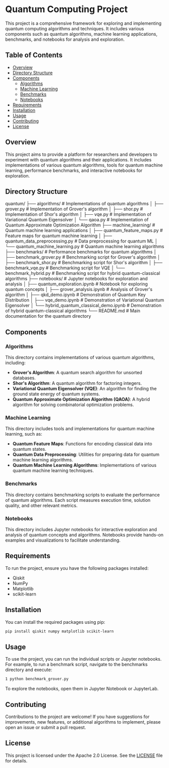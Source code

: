 # Quantum Computing Project

This project is a comprehensive framework for exploring and implementing quantum computing algorithms and techniques. It includes various components such as quantum algorithms, machine learning applications, benchmarks, and notebooks for analysis and exploration.

## Table of Contents

- [Overview](#overview)
- [Directory Structure](#directory-structure)
- [Components](#components)
  - [Algorithms](#algorithms)
  - [Machine Learning](#machine-learning)
  - [Benchmarks](#benchmarks)
  - [Notebooks](#notebooks)
- [Requirements](#requirements)
- [Installation](#installation)
- [Usage](#usage)
- [Contributing](#contributing)
- [License](#license)

## Overview

This project aims to provide a platform for researchers and developers to experiment with quantum algorithms and their applications. It includes implementations of various quantum algorithms, tools for quantum machine learning, performance benchmarks, and interactive notebooks for exploration.

## Directory Structure

quantum/ ├── algorithms/ # Implementations of quantum algorithms │ ├── grover.py # Implementation of Grover's algorithm │ ├── shor.py # Implementation of Shor's algorithm │ ├── vqe.py # Implementation of Variational Quantum Eigensolver │ └── qaoa.py # Implementation of Quantum Approximate Optimization Algorithm ├── machine_learning/ # Quantum machine learning applications │ ├── quantum_feature_maps.py # Feature maps for quantum machine learning │ ├── quantum_data_preprocessing.py # Data preprocessing for quantum ML │ └── quantum_machine_learning.py # Quantum machine learning algorithms ├── benchmarks/ # Performance benchmarks for quantum algorithms │ ├── benchmark_grover.py # Benchmarking script for Grover's algorithm │ ├── benchmark_shor.py # Benchmarking script for Shor's algorithm │ ├── benchmark_vqe.py # Benchmarking script for VQE │ └── benchmark_hybrid.py # Benchmarking script for hybrid quantum-classical algorithms ├── notebooks/ # Jupyter notebooks for exploration and analysis │ ├── quantum_exploration.ipynb # Notebook for exploring quantum concepts │ ├── grover_analysis.ipynb # Analysis of Grover's algorithm │ ├── qkd_demo.ipynb # Demonstration of Quantum Key Distribution │ ├── vqe_demo.ipynb # Demonstration of Variational Quantum Eigensolver │ └── hybrid_quantum_classical_demo.ipynb # Demonstration of hybrid quantum-classical algorithms └── README.md # Main documentation for the quantum directory


## Components

### Algorithms
This directory contains implementations of various quantum algorithms, including:
- **Grover's Algorithm**: A quantum search algorithm for unsorted databases.
- **Shor's Algorithm**: A quantum algorithm for factoring integers.
- **Variational Quantum Eigensolver (VQE)**: An algorithm for finding the ground state energy of quantum systems.
- **Quantum Approximate Optimization Algorithm (QAOA)**: A hybrid algorithm for solving combinatorial optimization problems.

### Machine Learning
This directory includes tools and implementations for quantum machine learning, such as:
- **Quantum Feature Maps**: Functions for encoding classical data into quantum states.
- **Quantum Data Preprocessing**: Utilities for preparing data for quantum machine learning algorithms.
- **Quantum Machine Learning Algorithms**: Implementations of various quantum machine learning techniques.

### Benchmarks
This directory contains benchmarking scripts to evaluate the performance of quantum algorithms. Each script measures execution time, solution quality, and other relevant metrics.

### Notebooks
This directory includes Jupyter notebooks for interactive exploration and analysis of quantum concepts and algorithms. Notebooks provide hands-on examples and visualizations to facilitate understanding.

## Requirements

To run the project, ensure you have the following packages installed:

- Qiskit
- NumPy
- Matplotlib
- scikit-learn

## Installation

You can install the required packages using pip:

```bash
pip install qiskit numpy matplotlib scikit-learn
```

## Usage
To use the project, you can run the individual scripts or Jupyter notebooks. For example, to run a benchmark script, navigate to the benchmarks directory and execute:

```bash
1 python benchmark_grover.py
```

To explore the notebooks, open them in Jupyter Notebook or JupyterLab.

## Contributing
Contributions to the project are welcome! If you have suggestions for improvements, new features, or additional algorithms to implement, please open an issue or submit a pull request.

## License
This project is licensed under the Apache 2.0 License. See the [LICENSE](LICENSE) file for details.

